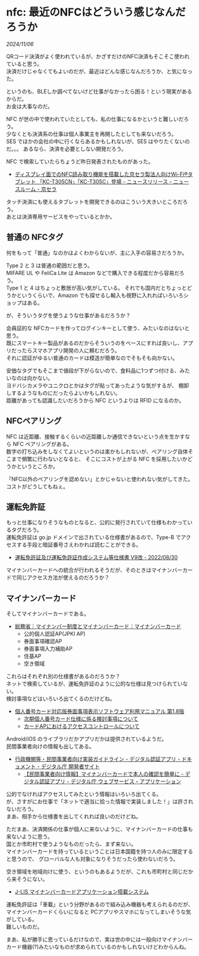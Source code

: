 # nfc: 最近のNFCはどういう感じなんだろうか

_2024/11/06_

QRコード決済がよく使われているが、かざすだけのNFC決済もそこそこ使われていると思う。  
決済だけじゃなくてもよいのだが、最近はどんな感じなんだろうか、と気になった。

というのも、BLEしか調べてないけど仕事がなかったら困る！という現実があるからだ。  
お金は大事なのだ。

NFC が世の中で使われていたとしても、私の仕事になるかというと難しいだろう。  
少なくとも決済系の仕事は個人事業主を再開したとしても来ないだろう。  
SES でほかの会社の中に行くならあるかもしれないが、SES はやりたくないのだ。。。
あるなら、決済を必要としない開発だろう。

NFC で検索していたらちょうど昨日発表されたものがあった。

* [ディスプレイ面でのNFC読み取り機能を搭載した京セラ製法人向けWi-Fi®タブレット 「KC-T305CN」「KC-T305C」登場 - ニュースリリース - ニュースルーム - 京セラ](https://www.kyocera.co.jp/newsroom/news/2024/002583.html)

タッチ決済にも使えるタブレットを開発できるのはこういう大きいところだろう。  
あとは決済専用サービスをやっているとかか。

## 普通の NFCタグ

何をもって「普通」なのかはよくわからないが、主に入手の容易さだろうか。

Type 2 と 3 は普通の範囲だと思う。  
MIFARE UL や FeliCa Lite は Amazon などで購入できる程度だから容易だろう。  
Type 1 と 4 はちょっと敷居が高い気がしている。
それでも国内だとちょっとどうかというくらいで、Amazon でも探せるし輸入も視野に入れればいろいろショップはある。

が、そういうタグを使うような仕事があるだろうか？

会員証的な NFCカードを作ってログインキーとして使う、みたいなのはないと思う。  
既にスマートキー製品があるのだからそういうのをベースにすれば良いし、アプリだったらスマホアプリ開発の人に頼むだろう。  
それに認証がゆるい普通のカードは模造が簡単なのでそもそも向かない。

安価なタグでもそこまで値段が下がらないので、食料品に1つずつ付ける、みたいなのは向かない。  
ヨドバシカメラやユニクロとかはタグが貼ってあったような気がするが、
棚卸しするようなものにだったらよいかもしれない。  
距離があっても認識したいだろうから NFC というよりは RFID になるのか。

## NFCペアリング

NFC は近距離、接触するくらいの近距離しか通信できないという点を生かすなら NFC ペアリングがある。  
数字の打ち込みをしなくてよいというのは楽かもしれないが、ペアリング自体そこまで頻繁に行わないとなると、
そこにコストが上がる NFC を採用したいかどうかというところか。

「NFC以外のペアリングを認めない」とかじゃないと使われない気がしてきた。  
コストがどうしてもねぇ。

## 運転免許証

もっと仕事になりそうなものとなると、公的に発行されていて仕様もわかっているタグだろう。  
運転免許証は go.jp ドメインで出されている仕様書があるので、Type-B でアクセスする手段と暗証番号さえわかれば読むことができる。

* [運転免許証及び運転免許証作成システム等仕様書 V9改 - 2022/08/30](https://www.npa.go.jp/laws/notification/koutuu/menkyo/menkyo20220830_187.pdf)

マイナンバーカードへの統合が行われるそうだが、そのときはマイナンバーカードで同じアクセス方法が使えるのだろうか？

## マイナンバーカード

そしてマイナンバーカードである。  


* [総務省｜マイナンバー制度とマイナンバーカード｜マイナンバーカード](https://www.soumu.go.jp/kojinbango_card/03.html)
  * 公的個人認証AP(JPKI AP)
  * 券面事項確認AP
  * 券面事項入力補助AP
  * 住基AP
  * 空き領域

これらはそれぞれ別の仕様書があるのだろうか？  
ネットで検索しているが、運転免許証のように公的な仕様は見つけられていない。  
検討事項などはいろいろ出てくるのだけどね。

* [個人番号カード対応版券面事項表示ソフトウェア利用マニュアル 第1.8版](https://www.kojinbango-card.go.jp/hpsv/wpmng/documents/%E5%80%8B%E4%BA%BA%E7%95%AA%E5%8F%B7%E3%82%AB%E3%83%BC%E3%83%89%E5%AF%BE%E5%BF%9C%E7%89%88%E5%88%B8%E9%9D%A2%E4%BA%8B%E9%A0%85%E8%A1%A8%E7%A4%BA%E3%82%BD%E3%83%95%E3%83%88%E3%82%A6%E3%82%A7%E3%82%A2%E5%88%A9%E7%94%A8%E3%83%9E%E3%83%8B%E3%83%A5%E3%82%A2%E3%83%AB.pdf)
  * [次期個人番号カード仕様に係る検討事項について](https://www.digital.go.jp/assets/contents/node/basic_page/field_ref_resources/8f5526a5-1a75-40e9-859b-281defa27d6c/c72eda26/20230912_meeting_mynumber-card-renewal_outline_04.pdf)
  * [カードAPにおけるアクセスコントロールについて](https://www.digital.go.jp/assets/contents/node/basic_page/field_ref_resources/c6296242-c198-4fcd-8a17-b6168f9f5fa1/64f49181/20231121_meeting_mynumber-card-renewal_outline_06.pdf)

Android/iOS のライブラリだかアプリだかは提供されているようだ。  
民間事業者向けの情報も出してある。

* [行政機関等・民間事業者向け実装ガイドライン - デジタル認証アプリ - ドキュメント - デジタル庁 開発者サイト](https://developers.digital.go.jp/documents/auth-and-sign/implement-guideline/)
  * [【民間事業者向け情報】マイナンバーカードで本人の確認を簡単に - デジタル認証アプリ - デジタル庁 ウェブサービス・アプリケーション](https://services.digital.go.jp/auth-and-sign/business/)

公的でなければアクセスしてみたという情報はいろいろ出てくる。  
が、さすがにお仕事で「ネットで適当に拾った情報で実装しました！」は許されないだろう。  
まあ、相手から仕様書を出してくれれば良いのだけどね。

ただまあ、決済関係の仕事が個人に来ないように、マイナンバーカードの仕事も来ないように思う。  
国とか市町村で使うようなものだったら、まず来ない。  
マイナンバーカードを持っているということは日本国籍を持つ人のみに限定すると思うので、
グローバルな人も対象になりそうだったら使わないだろう。

空き領域を地域向けに使う、というのもあるようだが、これも市町村と同じだから来そうにない。

* [J-LIS マイナンバーカードアプリケーション搭載システム](https://www.j-lis.go.jp/rdd/card/bango-ap/cms_bangoap.html)

運転免許証は「車載」という分野があるので組み込み機器も考えられるのだが、
マイナンバーカードくらいになると PCアプリやスマホになってしまいそうな気がしている。  
難しいものだ。

まあ、私が勝手に思っているだけなので、実は世の中には一般向けマイナンバーカード機器(?)みたいなものが求められているのかもしれないけどわからんね。
